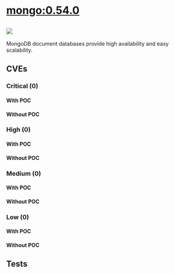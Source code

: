 # [mongo:0.54.0](https://hub.docker.com/_/mongo?tab=tags)
![](https://img.shields.io/static/v1?label=tag&message=0.54.0&color=blue)
---
<p>
MongoDB document databases provide high availability and easy scalability.
</p>

## CVEs
### Critical (0)
#### With POC

#### Without POC


### High (0)
#### With POC

#### Without POC


### Medium (0)
#### With POC

#### Without POC


### Low (0)
#### With POC

#### Without POC


## Tests
